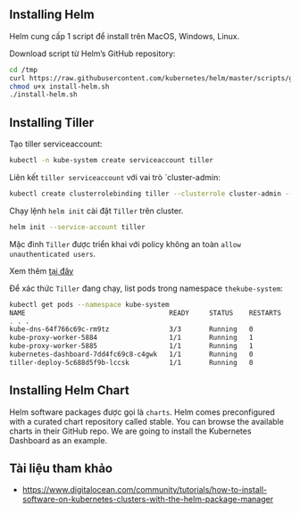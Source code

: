 
## Installing Helm
Helm cung cấp 1 script để install trên MacOS, Windows, Linux.

Download script từ Helm’s GitHub repository:
```sh
cd /tmp
curl https://raw.githubusercontent.com/kubernetes/helm/master/scripts/get > install-helm.sh
chmod u+x install-helm.sh
./install-helm.sh
```
## Installing Tiller

Tạo tiller serviceaccount:
```sh
kubectl -n kube-system create serviceaccount tiller
```
Liên kết `tiller serviceaccount` với vai trò `cluster-admin:
```sh
kubectl create clusterrolebinding tiller --clusterrole cluster-admin --serviceaccount=kube-system:tiller
```
Chạy lệnh `helm init` cài đặt `Tiller` trên cluster.
```sh
helm init --service-account tiller
```
Mặc đinh `Tiller` được triển khai với policy không an toàn `allow unauthenticated users`.

Xem thêm [tại đây](https://docs.helm.sh/using_helm/#securing-your-helm-installation)

Để xác thức `Tiller` đang chạy, list pods trong namespace `thekube-system`:
```sh
kubectl get pods --namespace kube-system
NAME                                    READY     STATUS    RESTARTS   AGE
. . .
kube-dns-64f766c69c-rm9tz               3/3       Running   0          22m
kube-proxy-worker-5884                  1/1       Running   1          21m
kube-proxy-worker-5885                  1/1       Running   1          21m
kubernetes-dashboard-7dd4fc69c8-c4gwk   1/1       Running   0          22m
tiller-deploy-5c688d5f9b-lccsk          1/1       Running   0          40s
```
## Installing Helm Chart
Helm software packages được gọi là `charts`. Helm comes preconfigured with a curated chart repository called stable. You can browse the available charts in their GitHub repo. We are going to install the Kubernetes Dashboard as an example.







## Tài liệu tham khảo
- https://www.digitalocean.com/community/tutorials/how-to-install-software-on-kubernetes-clusters-with-the-helm-package-manager
